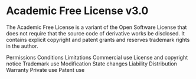 Academic Free License v3.0
==========================

The Academic Free License is a variant of the Open Software License that does not require that the source code of
derivative works be disclosed. It contains explicit copyright and patent grants and reserves trademark rights in the
author.

Permissions                    Conditions                                                 Limitations
Commercial use                 License and copyright notice                               Trademark use
Modification                   State changes                                              Liability
Distribution                                                                              Warranty
Private use
Patent use
